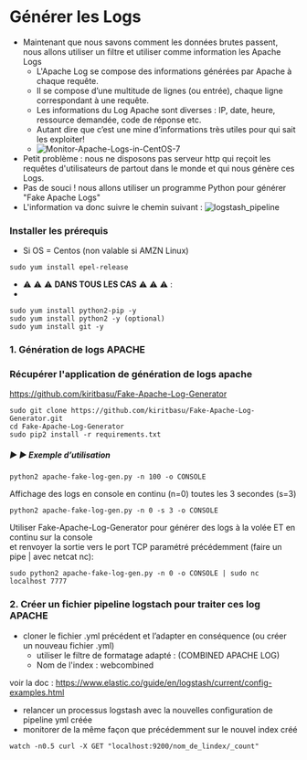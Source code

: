 
# Générer les Logs
- Maintenant que nous savons comment les données brutes passent, nous allons utiliser un filtre et utiliser comme information les Apache Logs
  - L'Apache Log se compose des informations générées par Apache à chaque requête.
  - Il se compose d’une multitude de lignes (ou entrée), chaque ligne correspondant à une requête.
  - Les informations du Log Apache sont diverses : IP, date, heure, ressource demandée, code de réponse etc. 
  - Autant dire que c’est une mine d’informations très utiles pour qui sait les exploiter!
  - ![Monitor-Apache-Logs-in-CentOS-7](https://user-images.githubusercontent.com/73080397/182343265-9fe0bbca-1349-4ee0-bc21-2e737454072b.png)
 - Petit problème : nous ne disposons pas serveur http qui reçoit les requêtes d'utilisateurs de partout dans le monde et qui nous génère ces Logs.
 - Pas de souci ! nous allons utiliser un programme Python pour générer "Fake Apache Logs"
 - L'information va donc suivre le chemin suivant :
![logstash_pipeline](https://user-images.githubusercontent.com/73080397/182574183-f0d25849-5b99-46c8-930f-a2de1dad69dc.png)


### Installer les prérequis

- Si OS = Centos (non valable si AMZN Linux)
```
sudo yum install epel-release 
```

- :warning: :warning: :warning: **DANS TOUS LES CAS** :warning: :warning: :warning: : 
- 
```
sudo yum install python2-pip -y
sudo yum install python2 -y (optional)
sudo yum install git -y
```

### 1. Génération de logs APACHE

###  Récupérer l'application de génération de logs apache 

https://github.com/kiritbasu/Fake-Apache-Log-Generator

```
sudo git clone https://github.com/kiritbasu/Fake-Apache-Log-Generator.git
cd Fake-Apache-Log-Generator
sudo pip2 install -r requirements.txt
```

##### :arrow_forward: :arrow_forward: Exemple d’utilisation
```
python2 apache-fake-log-gen.py -n 100 -o CONSOLE
```
Affichage des logs en console en continu (n=0) toutes les 3 secondes (s=3)
```
python2 apache-fake-log-gen.py -n 0 -s 3 -o CONSOLE
```

Utiliser Fake-Apache-Log-Generator pour générer des logs à la volée ET en continu sur la console <br> 
et renvoyer la sortie vers le port TCP paramétré précédemment (faire un pipe | avec netcat nc):
```
sudo python2 apache-fake-log-gen.py -n 0 -o CONSOLE | sudo nc localhost 7777
```

### 2. Créer un fichier pipeline logstach pour traiter ces log APACHE

- cloner le fichier .yml précédent et l’adapter en conséquence (ou créer un nouveau fichier .yml)
  - utiliser le filtre de formatage adapté : (COMBINED APACHE LOG)
  - Nom de l'index : webcombined

voir la doc : https://www.elastic.co/guide/en/logstash/current/config-examples.html

- relancer un processus logstash avec la nouvelles configuration de pipeline yml créée
- monitorer de la même façon que précédemment sur le nouvel index créé
```
watch -n0.5 curl -X GET "localhost:9200/nom_de_lindex/_count"
```



